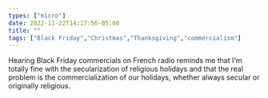 ```yaml
---
types: ["micro"]
date: 2022-11-22T14:17:56-05:00
title: ""
tags: ["Black Friday","Christmas","Thanksgiving","commercialism"]
---
```

Hearing Black Friday commercials on French radio reminds me that I'm totally fine with the secularization of religious holidays and that the real problem is the commercialization of our holidays, whether always secular or originally religious.
